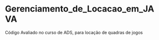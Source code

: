 # Gerenciamento_de_Locacao_em_JAVA
Código Avaliado no curso de ADS, para locação de quadras de jogos
